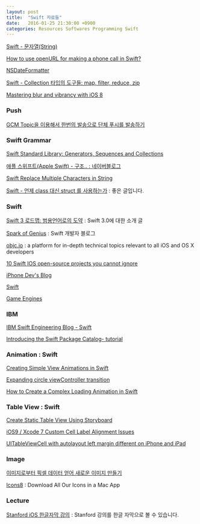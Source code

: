 ```yaml
---
layout: post
title:  "Swift 자료들"
date:   2016-01-25 21:30:00 +0900
categories: Resources Softwares Programming Swift
---
```


[Swift - 문자열(String)](http://seorenn.blogspot.kr/2014/06/swift-string.html)

[How to use openURL for making a phone call in Swift?](http://stackoverflow.com/questions/24251259/how-to-use-openurl-for-making-a-phone-call-in-swift)

[NSDateFormatter](https://developer.apple.com/library/mac/documentation/Cocoa/Reference/Foundation/Classes/NSDateFormatter_Class/)

[Swift - Collection 타입의 도구들: map, filter, reduce, zip](http://seorenn.blogspot.kr/2014/07/swift-array-map-filter-reduce.html)

[Mastering blur and vibrancy with iOS 8](https://applidium.com/en/news/mastering_blur_and_vibrancy_with_iOS_8/)

### Push

[GCM Topic을 이용해서 한번의 발송으로 단체 푸시를 발송하기](http://theeye.pe.kr/archives/category/dumb-programmer/dev-ios)

### Swift Grammar

[Swift Standard Library: Generators, Sequences and Collections](http://iosdeveloperzone.com/2014/10/13/swift-standard-library-generators-sequences-and-collections/)

[애플 스위프트(Apple Swift) - 구조.. : 네이버블로그](http://blog.naver.com/seotaji/220130395515)

[Swift Replace Multiple Characters in String](http://stackoverflow.com/questions/28059543/swift-replace-multiple-characters-in-string)

[Swift - 언제 class 대신 struct 를 사용하는가](http://seorenn.blogspot.kr/2016/04/swift-class-struct.html?m=1) : 좋은 글입니다.

### Swift

[Swift 3 로드맵: 범용언어로의 도약](https://realm.io/kr/news/swift-3-roadmap/) : Swift 3.0에 대한 소개 글

[Spark of Genius](http://sparkapple.com) : Swift 개발자 블로그

[objc.io](https://www.objc.io) : a platform for in-depth technical topics relevant to all iOS and OS X developers

[10 Swift IOS open-source projects you cannot ignore](https://medium.com/swift-programming/15-swift-ios-open-source-projects-you-cannot-ignore-6bd4ac37d7dd#.u4c67ja0u)

[iPhone Dev's Blog](http://blog.naver.com/seotaji)

[Swift](https://github.com/showcases/swift)

[Game Engines](https://github.com/showcases/game-engines)


### IBM

[IBM Swift Engineering Blog - Swift](https://developer.ibm.com/swift/blogs/)

[Introducing the Swift Package Catalog- tutorial](https://developer.ibm.com/swift/2016/02/22/introducing-swift-package-catalog/)


### Animation : Swift

[Creating Simple View Animations in Swift](http://www.appcoda.com/view-animation-in-swift/)

[Expanding circle viewController transition](http://zappdesigntemplates.com/expanding-circle-viewcontroller-transition/)

[How to Create a Complex Loading Animation in Swift](https://www.raywenderlich.com/102590/how-to-create-a-complex-loading-animation-in-swift)

### Table View : Swift

[Create Static Table View Using Storyboard](http://www.appcoda.com/ios-static-table-view-storyboard/)

[iOS9 / Xcode 7 Custom Cell Label Alignment Issues](http://stackoverflow.com/questions/32822647/ios9-xcode-7-custom-cell-label-alignment-issues)

[UITableViewCell with autolayout left margin different on iPhone and iPad](http://stackoverflow.com/questions/27420888/uitableviewcell-with-autolayout-left-margin-different-on-iphone-and-ipad)

### Image

[이미지로부터 픽셀 데이터 얻어 새로운 이미지 만들기](http://blog.weirdx.io/post/24742)

[Icons8](https://icons8.com/app/) : Download All Our Icons in a Mac App

### Lecture

[Stanford iOS 한글자막 강의](https://www.inflearn.com/course/stanford-ios-한글자막-강의/) : Stanford 강의를 한글 자막으로 볼 수 있습니다. 